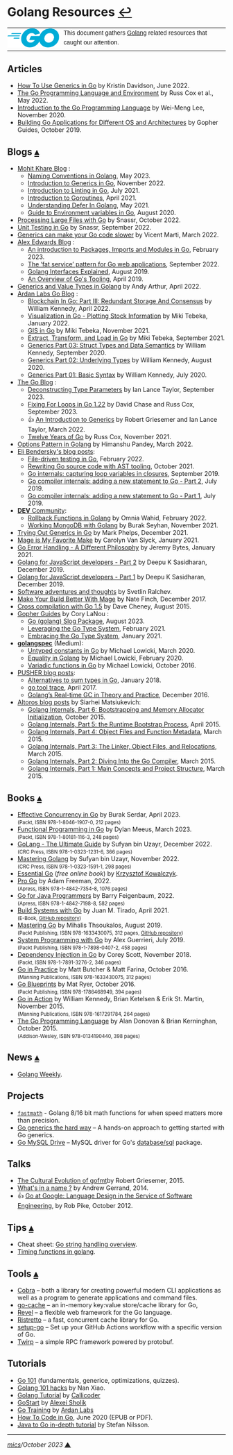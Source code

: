# <span id="top">Golang Resources</span> <span style="size:25%;"><a href="README.md">↩</a></span>

<table style="font-family:Helvetica,Arial;line-height:1.6;">
  <tr>
  <td style="border:0;padding:0 10px 0 0;min-width:120px;"><a href="https://golang.org/" rel="external"><img style="border:0;" src="./docs/images/go-logo-blue.svg" width="120" alt="Go project"/></a></td>
  <td style="border:0;padding:0;vertical-align:text-top;">This document gathers <a href="https://golang.org/" rel="external">Golang</a> related resources that caught our attention.
  </td>
  </tr>
</table>

## <span id="articles">Articles</span>

- [How To Use Generics in Go](https://www.digitalocean.com/community/tutorials/how-to-use-generics-in-go) by Kristin Davidson, June 2022.
- [The Go Programming Language and Environment][article_cox] by Russ Cox et al., May 2022.
- [Introduction to the Go Programming Language][article_lee] by Wei-Meng Lee, November 2020.
- [Building Go Applications for Different OS and Architectures][article_guides] by Gopher Guides, October 2019.

## <span id="blogs">Blogs</span> [**&#x25B4;**](#top)

- [Mohit Khare Blog](https://www.mohitkhare.com/categories/golang/) :
  - [Naming Conventions in Golang](https://www.mohitkhare.com/blog/go-naming-conventions/), May 2023.
  - [Introduction to Generics in Go](https://www.mohitkhare.com/blog/go-generics/), November 2022.
  - [Introduction to Linting in Go](https://www.mohitkhare.com/blog/linting-in-golang/), July 2021.
  - [Introduction to Goroutines](https://www.mohitkhare.com/blog/introduction-to-goroutines/), April 2021.
  - [Understanding Defer In Golang](https://www.mohitkhare.com/blog/defer-in-golang/), May 2021.
  - [Guide to Environment variables in Go](https://www.mohitkhare.com/blog/environment-variable-golang/), August 2020.
- [Processing Large Files with Go](https://medium.com/@snassr/processing-large-files-in-go-golang-6ea87effbfe2) by Snassr, October 2022.
- [Unit Testing in Go](https://medium.com/@snassr/unit-testing-in-go-golang-3a856ee3b9ba) by Snassr, September 2022.
- [Generics can make your Go code slower](https://planetscale.com/blog/generics-can-make-your-go-code-slower) by Vicent Marti, March 2022.
- [Alex Edwards Blog](https://www.alexedwards.net/blog/category/golang) :
  - [An introduction to Packages, Imports and Modules in Go](https://www.alexedwards.net/blog/an-introduction-to-packages-imports-and-modules), February 2023.
  - [The ‘fat service’ pattern for Go web applications](https://www.alexedwards.net/blog/the-fat-service-pattern), September 2022.
  - [Golang Interfaces Explained](https://www.alexedwards.net/blog/interfaces-explained), August 2019.
  - [An Overview of Go's Tooling][blog_edwards], April 2019.
- [Generics and Value Types in Golang](https://www.dolthub.com/blog/2022-04-01-fast-generics/) by Andy Arthur, April 2022.
- [Ardan Labs Go Blog](https://www.ardanlabs.com/categories/go-programing/) :
  - [Blockchain In Go: Part III: Redundant Storage And Consensus](https://www.ardanlabs.com/blog/2022/04/blockchain-04-redundant-storage-and-consensus.html) by William Kennedy, April 2022.
   - [Visualization in Go - Plotting Stock Information](https://www.ardanlabs.com/blog/2022/01/visualizations-in-go.html) by Miki Tebeka, January 2022.
  - [GIS in Go](https://www.ardanlabs.com/blog/2021/11/gis-in-go.html) by Miki Tebeka, November 2021.
  - [Extract, Transform, and Load in Go](https://www.ardanlabs.com/blog/2021/09/extract-transform-load-in-go.html) by Miki Tebeka, September 2021.
  - [Generics Part 03: Struct Types and Data Semantics](https://www.ardanlabs.com/blog/2020/09/generics-03-struct-types-and-data-semantics.html) by William Kennedy, September 2020.
  - [Generics Part 02: Underlying Types](https://www.ardanlabs.com/blog/2020/08/generics-02-underlying-types.html) by William Kennedy, August 2020.
  - [Generics Part 01: Basic Syntax](https://www.ardanlabs.com/blog/2020/07/generics-01-basic-syntax.html) by William Kennedy, July 2020.
- [The Go Blog](https://go.dev/blog/) :
  - [Deconstructing Type Parameters](https://go.dev/blog/deconstructing-type-parameters) by Ian Lance Taylor, September 2023.
  - [Fixing For Loops in Go 1.22](https://go.dev/blog/loopvar-preview) by David Chase and Russ Cox, September 2023.
  - &#128077; [An Introduction to Generics](https://go.dev/blog/intro-generics) by Robert Griesemer and Ian Lance Taylor, March 2022.
  - [Twelve Years of Go][blog_cox] by Russ Cox, November 2021.
- [Options Pattern in Golang](https://levelup.gitconnected.com/options-pattern-in-golang-9a0384a9d8db) by Himanshu Pandey, March 2022.
- [Eli Bendersky's blog posts](https://eli.thegreenplace.net/tag/go):
  - [File-driven testing in Go](https://eli.thegreenplace.net/2022/file-driven-testing-in-go/), February 2022.
  - [Rewriting Go source code with AST tooling](https://eli.thegreenplace.net/2021/rewriting-go-source-code-with-ast-tooling/), October 2021.
  - [Go internals: capturing loop variables in closures](https://eli.thegreenplace.net/2019/go-internals-capturing-loop-variables-in-closures/), September 2019.
  - [Go compiler internals: adding a new statement to Go - Part 2](https://eli.thegreenplace.net/2019/go-compiler-internals-adding-a-new-statement-to-go-part-2/), July 2019.
  - [Go compiler internals: adding a new statement to Go - Part 1](https://eli.thegreenplace.net/2019/go-compiler-internals-adding-a-new-statement-to-go-part-1/), July 2019.
- [**DEV** Community](https://dev.to/):
  - [Rollback Functions in Golang](https://dev.to/omniawahid/rollback-functions-in-golang-7e9) by Omnia Wahid, February 2022.
  - [Working MongoDB with Golang]() by Burak Seyhan, November 2021.
- [Trying Out Generics in Go][blog_phelps] by Mark Phelps, December 2021.
- [Mage is My Favorite Make][blog_vanslyck] by Carolyn Van Slyck, January 2021.
- [Go Error Handling - A Different Philosophy](https://jeremybytes.blogspot.com/2021/01/go-golang-error-handling-different.html) by Jeremy Bytes, January 2021.
- [Golang for JavaScript developers - Part 2][blog_sasidharan2] by Deepu K Sasidharan, December 2019.
- [Golang for JavaScript developers - Part 1][blog_sasidharan1] by Deepu K Sasidharan, December 2019.
- [Software adventures and thoughts][blog_ralchev] by Svetlin Ralchev.
- [Make Your Build Better With Mage](https://blog.gopheracademy.com/advent-2017/mage/) by Nate Finch, December 2017.
- [Cross compilation with Go 1.5][blog_cheney] by Dave Cheney, August 2015.
- [Gopher Guides](https://www.gopherguides.com/articles) by Cory LaNou :
  - [Go (golang) Slog Package](https://www.gopherguides.com/articles/golang-slog-package), August 2023.
  - [Leveraging the Go Type System](https://www.gopherguides.com/articles/leveraging-the-go-type-system), February 2021.
  - [Embracing the Go Type System](https://www.gopherguides.com/articles/embracing-the-go-type-system), January 2021.
- [**golangspec**](https://medium.com/golangspec) (Medium):
  - [Untyped constants in Go][blog_lowicki2020b] by Michael Lowicki, March 2020.
  - [Equality in Golang][blog_lowicki2020a] by Michael Lowicki, February 2020.
  - [Variadic functions in Go][blog_lowick2016] by Michael Lowicki, October 2016.
- [PUSHER blog posts](https://making.pusher.com/):
  - [Alternatives to sum types in Go](https://making.pusher.com/alternatives-to-sum-types-in-go/), January 2018.
  - [go tool trace](https://making.pusher.com/go-tool-trace/), April 2017.
  - [Golang’s Real-time GC in Theory and Practice](https://making.pusher.com/golangs-real-time-gc-in-theory-and-practice/), December 2016.
- [Altoros blog posts](https://www.altoros.com/blog/) by Siarhei Matsiukevich:
  - [Golang Internals, Part 6: Bootstrapping and Memory Allocator Initialization](https://www.altoros.com/blog/golang-internals-part-6-bootstrapping-and-memory-allocator-initialization/), October 2015.
  - [Golang Internals, Part 5: the Runtime Bootstrap Process](https://www.altoros.com/blog/golang-internals-part-5-the-runtime-bootstrap-process/), April 2015.
  - [Golang Internals, Part 4: Object Files and Function Metadata](https://www.altoros.com/blog/golang-internals-part-4-object-files-and-function-metadata/), March 2015.
  - [Golang Internals, Part 3: The Linker, Object Files, and Relocations](https://www.altoros.com/blog/golang-internals-part-3-the-linker-object-files-and-relocations/), March 2015.
  - [Golang Internals, Part 2: Diving Into the Go Compiler](https://www.altoros.com/blog/golang-internals-part-2-diving-into-the-go-compiler/), March 2015.
  - [Golang Internals, Part 1: Main Concepts and Project Structure](https://www.altoros.com/blog/golang-internals-part-1-main-concepts-and-project-structure/), March 2015.

## <span id="books">Books</span> [**&#x25B4;**](#top)

- [Effective Concurrency in Go][book_serdar] by Burak Serdar, April 2023.<br/><span style="font-size:80%;">(Packt, ISBN 978-1-8046-1907-0, 212 pages)</span>
- [Functional Programming in Go][book_meeus] by Dylan Meeus, March 2023.<br/><span style="font-size:80%;">(Packt, ISBN 978-1-80181-116-3, 248 pages)</span>
- [GoLang - The Ultimate Guide][book_uzayr2] by Sufyan bin Uzayr, December 2022.<br/><span style="font-size:80%;">(CRC Press, ISBN 978-1-0323-1231-6, 366 pages)</span>
- [Mastering Golang][book_uzayr1] by Sufyan bin Uzayr, November 2022.<br/><span style="font-size:80%;">(CRC Press, ISBN 978-1-0323-1591-1, 298 pages)</span>
- [Essential Go](https://www.programming-books.io/essential/go/) (*free online book*) by [Krzysztof Kowalczyk](https://blog.kowalczyk.info/).
- [Pro Go][book_freeman] by Adam Freeman, 2022.<br/><span style="font-size:80%;">(Apress, ISBN 978-1-4842-7354-8, 1076 pages)</span>
- [Go for Java Programmers][book_feigenbaum] by Barry Feigenbaum, 2022.<br/><span style="font-size:80%;">(Apress, ISBN 978-1-4842-7198-8, 582 pages)</span>
- [Build Systems with Go][book_tirado] by Juan M. Tirado, April 2021.<br/><span style="font-size:80%;">(E-Book, [GitHub repository](https://github.com/juanmanuel-tirado/savetheworldwithgo))</span>
- [Mastering Go][book_tsoukalos] by Mihalis Thsoukalos, August 2019.<br/><span style="font-size:80%;">(Packt Publishing, ISBN 978-1633430075, 312 pages, [GitHub repository](https://github.com/PacktPublishing/Mastering-Go-Second-Edition))</span>
- [System Programming with Go][book_guerrieri] by Alex Guerrieri, July 2019.<br/><span style="font-size:80%;">(Packt Publishing, ISBN 978-1-7898-0407-2, 458 pages)</span>
- [Dependency Injection in Go][book_scott] by Corey Scott, November 2018.<br/><span style="font-size:80%;">(Packt, ISBN 978-1-7891-3276-2, 346 pages)</span>
- [Go in Practice][book_butcher] by Matt Butcher &amp; Matt Farina, October 2016.</br><span style="font-size:80%;">(Manning Publications, ISBN 978-1633430075, 312 pages)</span>
- [Go Blueprints][book_ryer] by Mat Ryer, October 2016.</br><span style="font-size:80%;">(Packt Publishing, ISBN 978-1786468949, 394 pages)</span>
- [Go in Action][book_kennedy] by William Kennedy, Brian Ketelsen &amp; Erik St. Martin, November 2015.</br><span style="font-size:80%;">(Manning Publications, ISBN 978-1617291784, 264 pages)</span>
- [The Go Programming Language][book_donovan] by Alan Donovan &amp; Brian Kerninghan, October 2015.</br><span style="font-size:80%;">(Addison-Wesley, ISBN 978-0134190440, 398 pages)</span>

## <span id="news">News</span> [**&#x25B4;**](#top)

- [Golang Weekly](https://golangweekly.com/latest).

## <span id="projects">Projects</span>

- [`fastmath`](https://github.com/13rac1/fastmath) - Golang 8/16 bit math functions for when speed matters more than precision.
- [Go generics the hard way](https://github.com/akutz/go-generics-the-hard-way) &ndash; A hands-on approach to getting started with Go generics.
- [Go MySQL Drive](https://github.com/go-sql-driver/mysql) &ndash;  MySQL driver for Go's [database/sql](https://pkg.go.dev/database/sql) package.

## <span id="talks">Talks</span>

- [The Cultural Evolution of gofmt][talk_griesemer]by Robert Griesemer, 2015.
- [What's in a name ?][talk_gerrand] by Andrew Gerrand, 2014.
- &#128077; [Go at Google: Language Design in the Service of Software Engineering][talk_pike], by Rob Pike, October 2012.

## <span id="tips">Tips</span> [**&#x25B4;**](#top)

- Cheat sheet: [Go string handling overview](https://yourbasic.org/golang/string-functions-reference-cheat-sheet/).
- [Timing functions in golang](https://coderwall.com/p/cp5fya/measuring-execution-time-in-go).

## <span id="tools">Tools</span> [**&#x25B4;**](#top)

- [Cobra][tool_cobra] &ndash; both a library for creating powerful modern CLI applications as well as a program to generate applications and command files.
- [go-cache][tool_go_cache] &ndash; an in-memory key:value store/cache library for Go,
- [Revel][tool_revel] &ndash; a flexible web framework for the Go language.
- [Ristretto][tool_ristretto] &ndash; a fast, concurrent cache library for Go.
- [setup-go](https://github.com/actions/setup-go) &ndash; Set up your GitHub Actions workflow with a specific version of Go.
- [Twirp][tool_twirp] &ndash; a simple RPC framework powered by protobuf.

## <span id="tutorials">Tutorials</span>

- [Go 101](https://go101.org/) (fundamentals, generice, optimizations, quizzes).
- [Golang 101 hacks][tutorial_xiao] by Nan Xiao.
- [Golang Tutorial][tutorial_callicoder] by [Callicoder][callicoder_about]
- [GoStart][tutorial_alco] by [Alexei Sholik](https://alexeisholik.com/)
- [Go Training](https://github.com/ardanlabs/gotraining) by [Ardan Labs](https://github.com/ardanlabs)
- [How To Code in Go](https://www.digitalocean.com/community/books/how-to-code-in-go-ebook), June 2020 (EPUB or PDF).
- [Java to Go in-depth tutorial][tutorial_nilsson] by Stefan Nilsson.

***

*[mics](https://lampwww.epfl.ch/~michelou/)/October 2023* [**&#9650;**](#top)
<span id="bottom">&nbsp;</span>

<!-- link refs -->

[article_cox]: https://cacm.acm.org/magazines/2022/5/260357-the-go-programming-language-and-environment/fulltext
[article_guides]: https://www.digitalocean.com/community/tutorials/building-go-applications-for-different-operating-systems-and-architectures
[article_lee]: https://www.codemag.com/Article/2011051/Introduction-to-the-Go-Programming-Language
[blog_cheney]: https://dave.cheney.net/2015/08/22/cross-compilation-with-go-1-5
[blog_cox]: https://go.dev/blog/12years
[blog_edwards]: https://www.alexedwards.net/blog/an-overview-of-go-tooling
[blog_lowick2016]: https://medium.com/golangspec/variadic-functions-in-go-13c33182b851
[blog_lowicki2020a]: https://medium.com/golangspec/equality-in-golang-ff44da79b7f1
[blog_lowicki2020b]: https://medium.com/golangspec/untyped-constants-in-go-2c69eb519b5b
[blog_phelps]: https://markphelps.me/posts/trying-out-generics-in-go/
[blog_ralchev]: http://blog.ralch.com/
[blog_sasidharan1]: https://deepu.tech/golang-for-javascript-developers-part-1/
[blog_sasidharan2]: https://deepu.tech/golang-for-javascript-developers-part-2/
[blog_vanslyck]: https://carolynvanslyck.com/blog/2021/01/mage-is-my-favorite-make/
[book_butcher]: https://www.amazon.com/gp/product/1633430073/
[book_donovan]: https://www.amazon.com/gp/product/0134190440/
[book_feigenbaum]: https://link.springer.com/book/10.1007/978-1-4842-7199-5
[book_freeman]: https://link.springer.com/book/10.1007/978-1-4842-7355-5
[book_guerrieri]: https://www.packtpub.com/product/hands-on-systems-programming-with-go/9781789804072
[book_kennedy]: https://www.amazon.com/gp/product/1617291781/
[book_meeus]: https://www.packtpub.com/product/functional-programming-in-go/9781801811163
[book_serdar]: https://www.packtpub.com/product/effective-concurrency-in-go/9781804619070
[book_ryer]: https://www.amazon.com/gp/product/1786468948/
[book_scott]: https://www.amazon.ca/Hands-Dependency-Injection-Corey-Scott/dp/1789132762
[book_tirado]: https://jmtirado.net/build-systems-with-go/
[book_tsoukalos]: https://www.amazon.com/gp/product/B07WC24RTQ
[book_uzayr1]: https://www.taylorfrancis.com/books/mono/10.1201/9781003310457/mastering-golang-sufyan-bin-uzayr
[book_uzayr2]: https://www.taylorfrancis.com/books/mono/10.1201/9781003309055/golang-sufyan-bin-uzayr
[callicoder_about]: https://www.callicoder.com/about/
[talk_gerrand]: https://talks.golang.org/2014/names.slide#1
[talk_griesemer]: https://talks.go-zh.org/2015/gofmt-en.slide#1
[talk_pike]: https://talks.golang.org/2012/splash.article
[tool_cobra]: https://github.com/spf13/cobra
[tool_go_cache]: https://github.com/patrickmn/go-cache
[tool_revel]: https://revel.github.io/ "Revel - A flexible web framework for Go"
[tool_ristretto]: https://github.com/dgraph-io/ristretto
[tool_twirp]: https://twitchtv.github.io/twirp/
[tutorial_alco]: https://github.com/alco/gostart
[tutorial_callicoder]: https://www.callicoder.com/categories/golang/
[tutorial_nilsson]: https://yourbasic.org/golang/go-java-tutorial/
[tutorial_xiao]: https://nanxiao.gitbooks.io/golang-101-hacks/content/

